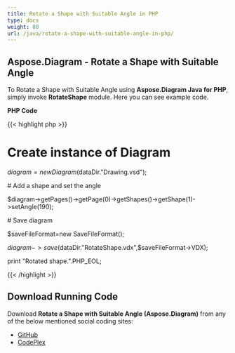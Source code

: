 ```yaml
---
title: Rotate a Shape with Suitable Angle in PHP
type: docs
weight: 80
url: /java/rotate-a-shape-with-suitable-angle-in-php/
---
```


## **Aspose.Diagram - Rotate a Shape with Suitable Angle**
To Rotate a Shape with Suitable Angle using **Aspose.Diagram Java for PHP**, simply invoke **RotateShape** module. Here you can see example code.

**PHP Code**

{{< highlight php >}}

 # Create instance of Diagram

$diagram=new Diagram($dataDir."Drawing.vsd");

\# Add a shape and set the angle

$diagram->getPages()->getPage(0)->getShapes()->getShape(1)->setAngle(190);

\# Save diagram

$saveFileFormat=new SaveFileFormat();

$diagram->save($dataDir."RotateShape.vdx",$saveFileFormat->VDX);

print "Rotated shape.".PHP_EOL;

{{< /highlight >}}
## **Download Running Code**
Download **Rotate a Shape with Suitable Angle (Aspose.Diagram)** from any of the below mentioned social coding sites:

- [GitHub](https://github.com/asposediagram/Aspose.Diagram-for-Java/blob/master/Plugins/Aspose_Diagram_Java_for_PHP/src/aspose/diagram/WorkingwithShapes/RotateShape.php)
- [CodePlex](https://asposediagramjavaphp.codeplex.com/SourceControl/latest#src/aspose/diagram/WorkingwithShapes/RotateShape.php)

